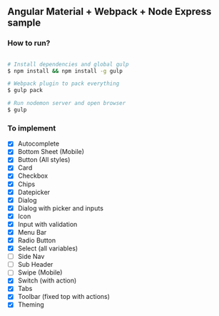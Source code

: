 ## Angular Material  + Webpack + Node Express sample


### How to run?


```bash

# Install dependencies and global gulp
$ npm install && npm install -g gulp

# Webpack plugin to pack everything
$ gulp pack

# Run nodemon server and open browser
$ gulp

```


### To implement

- [x] Autocomplete
- [x] Bottom Sheet (Mobile)
- [x] Button (All styles)
- [x] Card
- [x] Checkbox
- [x] Chips
- [x] Datepicker
- [x] Dialog
- [x] Dialog with picker and inputs
- [x] Icon
- [x] Input with validation
- [x] Menu Bar
- [x] Radio Button
- [x] Select (all variables)
- [ ] Side Nav
- [ ] Sub Header
- [ ] Swipe (Mobile)
- [x] Switch (with action)
- [x] Tabs
- [x] Toolbar (fixed top with actions)
- [x] Theming
